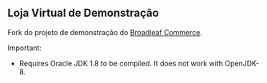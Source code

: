 ## Loja Virtual de Demonstração

Fork do projeto de demonstração do [Broadleaf Commerce](http://www.broadleafcommerce.org).

Important:
 - Requires Oracle JDK 1.8 to be compiled. It does not work with OpenJDK-8.
